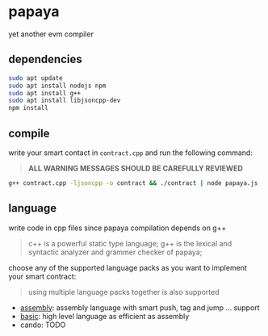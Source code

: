 # papaya

yet another evm compiler

## dependencies

```sh
sudo apt update
sudo apt install nodejs npm
sudo apt install g++
sudo apt install libjsoncpp-dev
npm install
```

## compile

write your smart contact in `contract.cpp` and run the following command:

> **ALL WARNING MESSAGES SHOULD BE CAREFULLY REVIEWED**

```sh
g++ contract.cpp -ljsoncpp -o contract && ./contract | node papaya.js
```

## language

write code in cpp files since papaya compilation depends on g++

> c++ is a powerful static type language; g++ is the lexical and syntactic analyzer and grammer checker of papaya;

choose any of the supported language packs as you want to implement your smart contract:

> using multiple language packs together is also supported

- [assembly](https://github.com/lazynode/papaya-assembly): assembly language with smart push, tag and jump ... support
- [basic](https://github.com/lazynode/papaya-basic): high level language as efficient as assembly
- cando: TODO